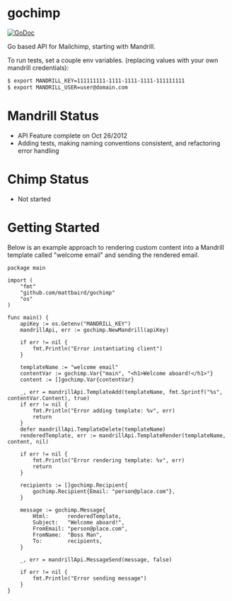 gochimp
=======

[![GoDoc](https://godoc.org/github.com/mattbaird/gochimp?status.svg)](https://godoc.org/github.com/mattbaird/gochimp)

Go based API for Mailchimp, starting with Mandrill.

To run tests, set a couple env variables.
(replacing values with your own mandrill credentials):
```bash
$ export MANDRILL_KEY=111111111-1111-1111-1111-111111111
$ export MANDRILL_USER=user@domain.com
```

Mandrill Status
===============
* API Feature complete on Oct 26/2012
* Adding tests, making naming conventions consistent, and refactoring error handling

Chimp Status
============
* Not started

Getting Started
===============
Below is an example approach to rendering custom content into a Mandrill
template called "welcome email" and sending the rendered email.

```
package main

import (
	"fmt"
	"github.com/mattbaird/gochimp"
	"os"
)

func main() {
	apiKey := os.Getenv("MANDRILL_KEY")
	mandrillApi, err := gochimp.NewMandrill(apiKey)

	if err != nil {
		fmt.Println("Error instantiating client")
	}

	templateName := "welcome email"
	contentVar := gochimp.Var{"main", "<h1>Welcome aboard!</h1>"}
	content := []gochimp.Var{contentVar}

	_, err = mandrillApi.TemplateAdd(templateName, fmt.Sprintf("%s", contentVar.Content), true)
	if err != nil {
		fmt.Println("Error adding template: %v", err)
		return
	}
	defer mandrillApi.TemplateDelete(templateName)
	renderedTemplate, err := mandrillApi.TemplateRender(templateName, content, nil)

	if err != nil {
		fmt.Println("Error rendering template: %v", err)
		return
	}

	recipients := []gochimp.Recipient{
		gochimp.Recipient{Email: "person@place.com"},
	}

	message := gochimp.Message{
		Html:      renderedTemplate,
		Subject:   "Welcome aboard!",
		FromEmail: "person@place.com",
		FromName:  "Boss Man",
		To:        recipients,
	}

	_, err = mandrillApi.MessageSend(message, false)

	if err != nil {
		fmt.Println("Error sending message")
	}
}

```
